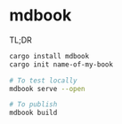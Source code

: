 # mdbook

TL;DR

```sh
cargo install mdbook
cargo init name-of-my-book

# To test locally
mdbook serve --open

# To publish
mdbook build
```
